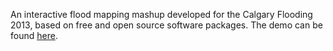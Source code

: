 An interactive flood mapping mashup developed for the Calgary Flooding 2013, based on free and open source software packages. The demo can be found <a href='http://planyourplace.ca/flooding_2013' target='_blank'>here</a>. 
